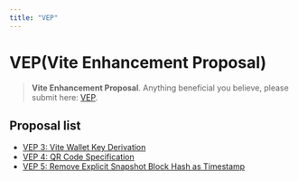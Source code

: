 ```yaml
---
title: "VEP"
---
```


# VEP(Vite Enhancement Proposal)

> **Vite Enhancement Proposal**. Anything beneficial you believe, please submit here: [VEP](https://github.com/vitelabs/VEP).

## Proposal list

* [VEP 3: Vite Wallet Key Derivation](./vep-3.html)
* [VEP 4: QR Code Specification](./vep-4.html)
* [VEP 5: Remove Explicit Snapshot Block Hash as Timestamp](./vep-5.html)
